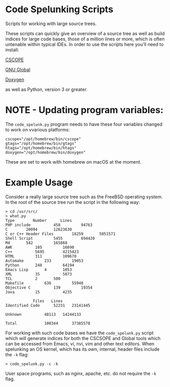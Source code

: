 # Code Spelunking Scripts
Scripts for working with large source trees.

These scripts can quickly give an overview of a source tree as well as
build indices for large code bases, those of a million lines or more,
which is often untenable within typical IDEs.  In order to use the
scripts here you'll need to install:

[CSCOPE](https://cscope.sourceforge.net)

[GNU Global](https://www.gnu.org/software/global/)

[Doxygen](https://www.doxygen.nl)

as well as Python, version 3 or greater.

# NOTE - Updating program variables:

The `code_spelunk.py` program needs to have these four variables
changed to work on vvarious platforms:

```
cscope="/opt/homebrew/bin/cscope"
gtags="/opt/homebrew/bin/gtags"
htags="/opt/homebrew/bin/htags"
doxygen="/opt/homebrew/bin/doxygen"
```

These are set to work with homebrew on macOS at the moment.

# Example Usage

Consider a really large source tree such as the FreeBSD operating system.  In the root of the source tree run the script in
the following way:

```
> cd /usr/src/
> what.py 
Type		Number		Lines
PHP include 		 458 		 94763
C 		 20094 		 12623630
C or C++ Header Files 		 18259 		 5051571
Shell Script 		 5455 		 694420
M4 		 542 		 165868
AWK 		 105 		 16690
C++ 		 5695 		 4215423
HTML 		 311 		 109670
Automake 		 233 		 19053
Python 		 248 		 64194
Emacs Lisp 		 4 		 1053
XML 		 35 		 5073
TCL 		 2 		 500
Makefile 		 636 		 55948
Objective C 		 139 		 19354
Java 		 15 		 4235

			Files	Lines
Identified Code		 52231 	 23141445

Unknown			 48113 	 14244133

Total			 100344 	 37385578
```

For working with such code bases we have the `code_spelunk.py` script
which will generate indices for both the CSCSOPE and Global tools
which can be accessed from Emacs, vi, nvi, vim and other text editors.
When spelunking an OS kernel, which has its own, internal, header
files include the `-k` flag:

```
> code_spelunk.py -c -k
```

User space programs, such as nginx, apache, etc. do not require the
`-k` flag.


